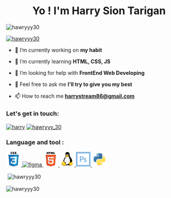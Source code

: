 <h1 align="center">Yo ! I'm Harry Sion Tarigan</h1>

<p align="left"> <img src="https://komarev.com/ghpvc/?username=hawryyy30&label=Profile%20views&color=0e75b6&style=flat" alt="hawryyy30" /> </p>

<p align="left"> <a href="https://github.com/ryo-ma/github-profile-trophy"><img src="https://github-profile-trophy.vercel.app/?username=hawryyy30" alt="hawryyy30" /></a> </p>

- 🔭 I’m currently working on **my habit**

- 🌱 I’m currently learning **HTML, CSS, JS**

- 🤝 I’m looking for help with **FrontEnd Web Developing**

- 💬 Feel free to ask me **I'll try to give you my best**

- 📫 How to reach me **harrystream86@gmail.com**

<h3 align="left">Let's get in touch:</h3>
<p align="left">
<a href="https://www.facebook.com/profile.php?id=100008522747166" target="blank"><img align="center" src="https://raw.githubusercontent.com/rahuldkjain/github-profile-readme-generator/master/src/images/icons/Social/facebook.svg" alt="harry" height="30" width="40" /></a>
<a href="https://instagram.com/hawryyy_30" target="blank"><img align="center" src="https://raw.githubusercontent.com/rahuldkjain/github-profile-readme-generator/master/src/images/icons/Social/instagram.svg" alt="hawryyy_30" height="30" width="40" /></a>
</p>

<h3 align="left">Language and tool :</h3>
<p align="left"> <a href="https://www.w3schools.com/css/" target="_blank" rel="noreferrer"> <img src="https://raw.githubusercontent.com/devicons/devicon/master/icons/css3/css3-original-wordmark.svg" alt="css3" width="40" height="40"/> </a> <a href="https://www.figma.com/" target="_blank" rel="noreferrer"> <img src="https://www.vectorlogo.zone/logos/figma/figma-icon.svg" alt="figma" width="40" height="40"/> </a> <a href="https://www.w3.org/html/" target="_blank" rel="noreferrer"> <img src="https://raw.githubusercontent.com/devicons/devicon/master/icons/html5/html5-original-wordmark.svg" alt="html5" width="40" height="40"/> </a> <a href="https://www.linux.org/" target="_blank" rel="noreferrer"> <img src="https://raw.githubusercontent.com/devicons/devicon/master/icons/linux/linux-original.svg" alt="linux" width="40" height="40"/> </a> <a href="https://www.photoshop.com/en" target="_blank" rel="noreferrer"> <img src="https://raw.githubusercontent.com/devicons/devicon/master/icons/photoshop/photoshop-line.svg" alt="photoshop" width="40" height="40"/> </a> <a href="https://www.python.org" target="_blank" rel="noreferrer"> <img src="https://raw.githubusercontent.com/devicons/devicon/master/icons/python/python-original.svg" alt="python" width="40" height="40"/> </a> </p>

<p>&nbsp;<img align="center" src="https://github-readme-stats.vercel.app/api?username=hawryyy30&show_icons=true&locale=en" alt="hawryyy30" /></p>

<p><img align="center" src="https://github-readme-streak-stats.herokuapp.com/?user=hawryyy30&" alt="hawryyy30" /></p>

